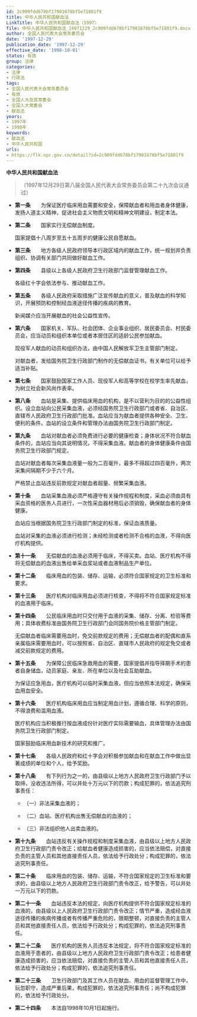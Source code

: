 ```yaml
---
id: 2c909fdd678bf17901678bf5e71801f9
title: 中华人民共和国献血法
LinkTitle: 中华人民共和国献血法（1997）
file: 中华人民共和国献血法_19971229_2c909fdd678bf17901678bf5e71801f9.docx
author: 全国人民代表大会常务委员会
date: '1997-12-29'
publication_date: '1997-12-29'
effective_date: '1998-10-01'
status: 有效
group: 法律
categories:
- 法律
- 行政法
tags:
- 全国人民代表大会常务委员会
- 有效
- 全国人大及其常委会
- 全国人大常委会
- 献血法
years:
- 1997年
- 1998年
keywords:
- 献血法
- 中华人民共和国
urls:
- https://flk.npc.gov.cn/detail?id=2c909fdd678bf17901678bf5e71801f9
---
```


**中华人民共和国献血法**

> （1997年12月29日第八届全国人民代表大会常务委员会第二十九次会议通过）

- **第一条**　　为保证医疗临床用血需要和安全，保障献血者和用血者身体健康，发扬人道主义精神，促进社会主义物质文明和精神文明建设，制定本法。

- **第二条**　　国家实行无偿献血制度。

  国家提倡十八周岁至五十五周岁的健康公民自愿献血。

- **第三条**　　地方各级人民政府领导本行政区域内的献血工作，统一规划并负责组织、协调有关部门共同做好献血工作。

- **第四条**　　县级以上各级人民政府卫生行政部门监督管理献血工作。

  各级红十字会依法参与、推动献血工作。

- **第五条**　　各级人民政府采取措施广泛宣传献血的意义，普及献血的科学知识，开展预防和控制经血液途径传播的疾病的教育。

  新闻媒介应当开展献血的社会公益性宣传。

- **第六条**　　国家机关、军队、社会团体、企业事业组织、居民委员会、村民委员会，应当动员和组织本单位或者本居住区的适龄公民参加献血。

  现役军人献血的动员和组织办法，由中国人民解放军卫生主管部门制定。

  对献血者，发给国务院卫生行政部门制作的无偿献血证书，有关单位可以给予适当补贴。

- **第七条**　　国家鼓励国家工作人员、现役军人和高等学校在校学生率先献血，为树立社会新风尚作表率。

- **第八条**　　血站是采集、提供临床用血的机构，是不以营利为目的的公益性组织。设立血站向公民采集血液，必须经国务院卫生行政部门或者省、自治区、直辖市人民政府卫生行政部门批准。血站应当为献血者提供各种安全、卫生、便利的条件。血站的设立条件和管理办法由国务院卫生行政部门制定。

- **第九条**　　血站对献血者必须免费进行必要的健康检查；身体状况不符合献血条件的，血站应当向其说明情况，不得采集血液。献血者的身体健康条件由国务院卫生行政部门规定。

  血站对献血者每次采集血液量一般为二百毫升，最多不得超过四百毫升，两次采集间隔期不少于六个月。

  严格禁止血站违反前款规定对献血者超量、频繁采集血液。

- **第十条**　　血站采集血液必须严格遵守有关操作规程和制度，采血必须由具有采血资格的医务人员进行，一次性采血器材用后必须销毁，确保献血者的身体健康。

  血站应当根据国务院卫生行政部门制定的标准，保证血液质量。

  血站对采集的血液必须进行检测；未经检测或者检测不合格的血液，不得向医疗机构提供。

- **第十一条**　　无偿献血的血液必须用于临床，不得买卖。血站、医疗机构不得将无偿献血的血液出售给单采血浆站或者血液制品生产单位。

- **第十二条**　　临床用血的包装、储存、运输，必须符合国家规定的卫生标准和要求。

- **第十三条**　　医疗机构对临床用血必须进行核查，不得将不符合国家规定标准的血液用于临床。

- **第十四条**　　公民临床用血时只交付用于血液的采集、储存、分离、检验等费用；具体收费标准由国务院卫生行政部门会同国务院价格主管部门制定。

  无偿献血者临床需要用血时，免交前款规定的费用；无偿献血者的配偶和直系亲属临床需要用血时，可以按照省、自治区、直辖市人民政府的规定免交或者减交前款规定的费用。

- **第十五条**　　为保障公民临床急救用血的需要，国家提倡并指导择期手术的患者自身储血，动员家庭、亲友、所在单位以及社会互助献血。

  为保证应急用血，医疗机构可以临时采集血液，但应当依照本法规定，确保采血用血安全。

- **第十六条**　　医疗机构临床用血应当制定用血计划，遵循合理、科学的原则，不得浪费和滥用血液。

  医疗机构应当积极推行按血液成份针对医疗实际需要输血，具体管理办法由国务院卫生行政部门制定。

  国家鼓励临床用血新技术的研究和推广。

- **第十七条**　　各级人民政府和红十字会对积极参加献血和在献血工作中做出显著成绩的单位和个人，给予奖励。

- **第十八条**　　有下列行为之一的，由县级以上地方人民政府卫生行政部门予以取缔，没收违法所得，可以并处十万元以下的罚款；构成犯罪的，依法追究刑事责任：

  - （一）非法采集血液的；

  - （二）血站、医疗机构出售无偿献血的血液的；

  - （三）非法组织他人出卖血液的。

- **第十九条**　　血站违反有关操作规程和制度采集血液，由县级以上地方人民政府卫生行政部门责令改正；给献血者健康造成损害的，应当依法赔偿，对直接负责的主管人员和其他直接责任人员，依法给予行政处分；构成犯罪的，依法追究刑事责任。

- **第二十条**　　临床用血的包装、储存、运输，不符合国家规定的卫生标准和要求的，由县级以上地方人民政府卫生行政部门责令改正，给予警告，可以并处一万元以下的罚款。

- **第二十一条**　　血站违反本法的规定，向医疗机构提供不符合国家规定标准的血液的，由县级以上人民政府卫生行政部门责令改正；情节严重，造成经血液途径传播的疾病传播或者有传播严重危险的，限期整顿，对直接负责的主管人员和其他直接责任人员，依法给予行政处分；构成犯罪的，依法追究刑事责任。

- **第二十二条**　　医疗机构的医务人员违反本法规定，将不符合国家规定标准的血液用于患者的，由县级以上地方人民政府卫生行政部门责令改正；给患者健康造成损害的，应当依法赔偿，对直接负责的主管人员和其他直接责任人员，依法给予行政处分；构成犯罪的，依法追究刑事责任。

- **第二十三条**　　卫生行政部门及其工作人员在献血、用血的监督管理工作中，玩忽职守，造成严重后果，构成犯罪的，依法追究刑事责任；尚不构成犯罪的，依法给予行政处分。

- **第二十四条**　　本法自1998年10月1日起施行。
